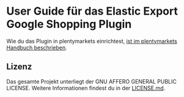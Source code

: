 
# User Guide für das Elastic Export Google Shopping Plugin

<div class="alert alert-info" role="alert">
  Wie du das Plugin in plentymarkets einrichtest, <a href="https://knowledge.plentymarkets.com/de-de/manual/main/maerkte/google-shopping.html" target="_blank">ist im plentymarkets Handbuch beschrieben</a>.
</div>

## Lizenz

Das gesamte Projekt unterliegt der GNU AFFERO GENERAL PUBLIC LICENSE. Weitere Informationen findest du in der [LICENSE.md](https://github.com/plentymarkets/plugin-elastic-export-google-shopping/blob/master/LICENSE.md).

